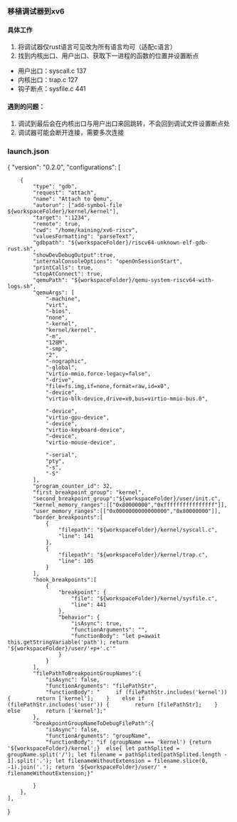 ### 移植调试器到xv6
#### 具体工作
1. 将调试器仅rust语言可见改为所有语言均可（适配c语言）
2. 找到内核出口、用户出口、获取下一进程的函数的位置并设置断点
  + 用户出口：syscall.c 137
  + 内核出口：trap.c 127
  + 钩子断点：sysfile.c 441
    
#### 遇到的问题：
1. 调试到最后会在内核出口与用户出口来回跳转，不会回到调试文件设置断点处
2. 调试器可能会断开连接，需要多次连接

### launch.json
{
    "version": "0.2.0",
    "configurations": [
        
        {
            "type": "gdb",
            "request": "attach",
            "name": "Attach to Qemu",
            "autorun": ["add-symbol-file ${workspaceFolder}/kernel/kernel"],
            "target": ":1234",
            "remote": true,
            "cwd": "/home/kaining/xv6-riscv",
            "valuesFormatting": "parseText",
            "gdbpath": "${workspaceFolder}/riscv64-unknown-elf-gdb-rust.sh",
            "showDevDebugOutput":true,
            "internalConsoleOptions": "openOnSessionStart",
            "printCalls": true,
            "stopAtConnect": true,
            "qemuPath": "${workspaceFolder}/qemu-system-riscv64-with-logs.sh",
            "qemuArgs": [
                "-machine",
                "virt",
                "-bios",
                "none",
                "-kernel",
                "kernel/kernel",
                "-m",
                "128M",
                "-smp",
                "2", 
                "-nographic",
                "-global",
                "virtio-mmio.force-legacy=false",
                "-drive",
                "file=fs.img,if=none,format=raw,id=x0",
                "-device",
                "virtio-blk-device,drive=x0,bus=virtio-mmio-bus.0",
                
                "-device",
                "virtio-gpu-device",
                "-device",
                "virtio-keyboard-device",
                "-device",
                "virtio-mouse-device",
                
                "-serial",
                "pty",
                "-s",
                "-S"
            ],
            "program_counter_id": 32,
            "first_breakpoint_group": "kernel",
            "second_breakpoint_group":"${workspaceFolder}/user/init.c",
            "kernel_memory_ranges":[["0x80000000","0xffffffffffffffff"]],
            "user_memory_ranges":[["0x0000000000000000","0x80000000"]],
            "border_breakpoints":[
                {
                    "filepath": "${workspaceFolder}/kernel/syscall.c",
                    "line": 141
                },
                {
                    "filepath": "${workspaceFolder}/kernel/trap.c",
                    "line": 105
                }
            ],
            "hook_breakpoints":[
                {
                    "breakpoint": {
                        "file": "${workspaceFolder}/kernel/sysfile.c",
                        "line": 441
                    },
                    "behavior": {
                        "isAsync": true,
                        "functionArguments": "",
                        "functionBody": "let p=await this.getStringVariable('path'); return '${workspaceFolder}/user/'+p+'.c'"
                    }
                }
            ],
            "filePathToBreakpointGroupNames":{
                "isAsync": false,
                "functionArguments": "filePathStr",
                "functionBody": "     if (filePathStr.includes('kernel')) {        return ['kernel'];    }    else if (filePathStr.includes('user')) {        return [filePathStr];    }    else        return ['kernel'];"
            },
            "breakpointGroupNameToDebugFilePath":{
                "isAsync": false,
                "functionArguments": "groupName",
                "functionBody": "if (groupName === 'kernel') {return '${workspaceFolder}/kernel';}  else{ let pathSplited = groupName.split('/'); let filename = pathSplited[pathSplited.length - 1].split('.'); let filenameWithoutExtension = filename.slice(0, -1).join('.'); return '${workspaceFolder}/user/' + filenameWithoutExtension;}"
                
            }
        },
    ],
}
